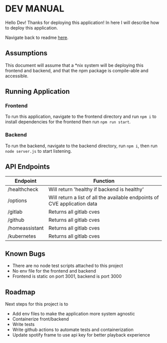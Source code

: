 # DEV MANUAL

Hello Dev! Thanks for deploying this application! In here I will describe how to deploy this application. 

Navigate back to readme [here](../README.md).

## Assumptions

This document will assume that a *nix system will be deploying this frontend and backend, and that the npm package is compile-able and accessible. 

## Running Application

### Frontend

To run this application, navigate to the frontend directory and run `npm i` to install dependencies for the frontend then run `npm run start`.

### Backend

To run the backend, navigate to the backend directory, run `npm i`, then run `node server.js` to start listening.

## API Endpoints

| Endpoint | Function |
|-|-|
| /healthcheck | Will return 'healthy if backend is healthy' |
| /options | Will return a list of all the available endpoints of CVE application data |
| /gitlab | Returns all gitlab cves |
| /github | Returns all gitlab cves |
| /homeassistant | Returns all gitlab cves |
| /kubernetes | Returns all gitlab cves |

## Known Bugs

- There are no node test scripts attached to this project
- No env file for the frontend and backend
- Frontend is static on port 3001, backend is port 3000

## Roadmap

Next steps for this project is to 
- Add env files to make the application more system agnostic
- Containerize front/backend
- Write tests
- Write github actions to automate tests and containerization
- Update spotify frame to use api key for better playback experience

